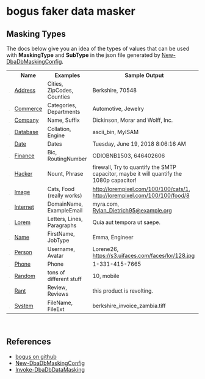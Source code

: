 # bogus faker data masker

## Masking Types

The docs below give you an idea of the types of values that can be used with <strong>MaskingType</strong> and <strong>SubType</strong> in the json file generated by [New-DbaDbMaskingConfig](https://docs.dbatools.io/#New-DbaDbMaskingConfig).
&nbsp;<table><tr><th></th><th>Name</th><th>Examples</th><th>Sample Output</th></tr><tr><td>![Public property](media/pubproperty.gif "Public property")</td><td><a href="P_Bogus_Faker_Address">Address</a></td><td>Cities, ZipCodes, Counties</td><td>Berkshire, 70548</td></tr><tr><td>![Public property](media/pubproperty.gif "Public property")</td><td><a href="P_Bogus_Faker_Commerce">Commerce</a></td><td>Categories, Departments</td><td>Automotive, Jewelry</td></tr><tr><td>![Public property](media/pubproperty.gif "Public property")</td><td><a href="P_Bogus_Faker_Company">Company</a></td><td>Name, Suffix</td><td>Dickinson, Morar and Wolff, Inc.</td></tr><tr><td>![Public property](media/pubproperty.gif "Public property")</td><td><a href="P_Bogus_Faker_Database">Database</a></td><td>Collation, Engine</td><td>ascii_bin, MyISAM</td></tr><tr><td>![Public property](media/pubproperty.gif "Public property")</td><td><a href="P_Bogus_Faker_Date">Date</a></td><td>Dates</td><td>Tuesday, June 19, 2018 8:06:16 AM</td></tr><tr><td>![Public property](media/pubproperty.gif "Public property")</td><td><a href="P_Bogus_Faker_Finance">Finance</a></td><td>Bic, RoutingNumber</td><td>ODIOBNB1503, 646402606</td></tr><tr><td>![Public property](media/pubproperty.gif "Public property")</td><td><a href="P_Bogus_Faker_Hacker">Hacker</a></td><td>Nount, Phrase</td><td>firewall, Try to quantify the SMTP capacitor, maybe it will quantify the 1080p capacitor!</td></tr><tr><td>![Public property](media/pubproperty.gif "Public property")</td><td><a href="P_Bogus_Faker_Image">Image</a></td><td>Cats, Food (really works)</td><td>http://lorempixel.com/100/100/cats/1, http://lorempixel.com/100/100/food/8</td></tr><tr><td>![Public property](media/pubproperty.gif "Public property")</td><td><a href="P_Bogus_Faker_Internet">Internet</a></td><td>DomainName, ExampleEmail</td><td>myra.com, Rylan_Dietrich95@example.org</td></tr><tr><td>![Public property](media/pubproperty.gif "Public property")</td><td><a href="P_Bogus_Faker_Lorem">Lorem</a></td><td>Letters, Lines, Paragraphs</td><td>Quia aut tempora ut saepe.</td></tr><tr><td>![Public property](media/pubproperty.gif "Public property")</td><td><a href="P_Bogus_Faker_Name">Name</a></td><td>FirstName, JobType</td><td>Emma, Engineer</td></tr><tr><td>![Public property](media/pubproperty.gif "Public property")</td><td><a href="P_Bogus_Faker_Person">Person</a></td><td>Username, Avatar</td><td>Lorene26, https://s3.uifaces.com/faces/lor/128.jpg</td></tr><tr><td>![Public property](media/pubproperty.gif "Public property")</td><td><a href="P_Bogus_Faker_Phone">Phone</a></td><td>Phone</td><td>1-331-415-7665</td></tr><tr><td>![Public property](media/pubproperty.gif "Public property")</td><td><a href="P_Bogus_Faker_Random">Random</a></td><td>tons of different stuff</td><td>10, mobile</td></tr><tr><td>![Public property](media/pubproperty.gif "Public property")</td><td><a href="P_Bogus_Faker_Rant">Rant</a></td><td>Review, Reviews</td><td>this product is revolting.</td></tr><tr><td>![Public property](media/pubproperty.gif "Public property")</td><td><a href="P_Bogus_Faker_System">System</a></td><td>FileName, FileExt</td><td>berkshire_invoice_zambia.tiff</td></tr></table>&nbsp;

## References

* [bogus on github](https://github.com/bchavez/Bogus)
* [New-DbaDbMaskingConfig](https://docs.dbatools.io/#New-DbaDbMaskingConfig)
* [Invoke-DbaDbDataMasking](https://docs.dbatools.io/#Invoke-DbaDbDataMasking)